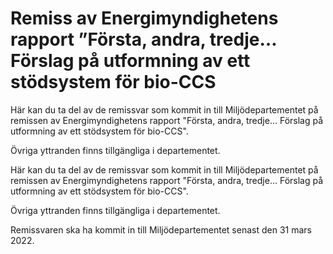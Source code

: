 # Remiss av Energimyndighetens rapport ”Första, andra, tredje… Förslag på utformning av ett stödsystem för bio-CCS

Här kan du ta del av de remissvar som kommit in till Miljödepartementet på remissen av Energimyndighetens rapport "Första, andra, tredje… Förslag på utformning av ett stödsystem för bio-CCS".

Övriga yttranden finns tillgängliga i departementet.

Här kan du ta del av de remissvar som kommit in till Miljödepartementet på remissen av Energimyndighetens rapport "Första, andra, tredje… Förslag på utformning av ett stödsystem för bio-CCS".

Övriga yttranden finns tillgängliga i departementet.

Remissvaren ska ha kommit in till Miljödepartementet senast den 31 mars 2022.
